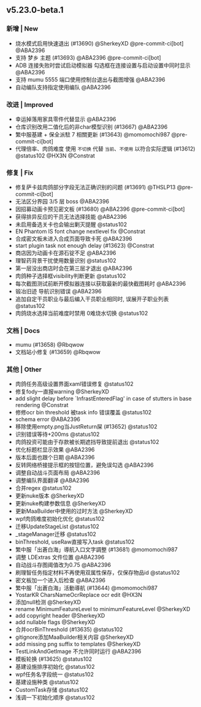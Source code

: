 ## v5.23.0-beta.1

### 新增 | New

* 烧水模式启用快速退出 (#13690) @SherkeyXD @pre-commit-ci[bot] @ABA2396
* 支持 梦乡 主题 (#13693) @ABA2396 @pre-commit-ci[bot]
* ADB 连接失败时尝试启动模拟器 勾选框在连接设置与启动设置中同时显示 @ABA2396
* 支持 mumu 5555 端口使用控制台退出与截图增强 @ABA2396
* 自动编队支持指定使用编队 @ABA2396

### 改进 | Improved

* 幸运掉落用家具零件代替显示 @ABA2396
* 仓库识别改用二值化后的非char模型识别 (#13667) @ABA2396
* 繁中服基建 + 保全派駐 7 相關更新 (#13643) @momomochi987 @pre-commit-ci[bot]
* 代理倍率、肉鸽难度 使用 `不切换` 代替 `当前`、`不使用` 以符合实际逻辑 (#13612) @status102 @HX3N @Constrat

### 修复 | Fix

* 修复萨卡兹肉鸽部分字段无法正确识别的问题 (#13691) @THSLP13 @pre-commit-ci[bot]
* 无法区分界园 3/5 层 boss @ABA2396
* 因招募动画卡预见密文板 (#13680) @ABA2396 @pre-commit-ci[bot]
* 获得排异反应的干员无法选择技能 @ABA2396
* 未启用备选关卡也会输出剿灭提醒 @status102
* EN Phantom IS font change nextlevel fix @Constrat
* 合成密文板未进入合成页面导致卡死 @ABA2396
* start plugin task not enough delay (#13623) @Constrat
* 商店因为动画卡在源石锭不足 @ABA2396
* 理智药背景干扰使用数量识别 @status102
* 第一层没出商店时会在第三层才退出 @ABA2396
* 肉鸽种子选择框visibility判断更新 @status102
* 每次截图测试前断开模拟器连接以获取最新的最快截图耗时 @ABA2396
* 锻冶旧迹 导航识别错误 @ABA2396
* 追加自定干员职业与最后编入干员职业相同时, 误展开子职业列表 @status102
* 肉鸽烧水选择当前难度时禁用 0难烧水切换 @status102

### 文档 | Docs

* mumu (#13658) @Rbqwow
* 文档站小修复 (#13659) @Rbqwow

### 其他 | Other

* 肉鸽任务高级设置界面xaml错误修复 @status102
* 修复fody一直报warning @SherkeyXD
* add slight delay before `InfrastEnteredFlag' in case of stutters in base rendering @Constrat
* 修修ocr bin threshold 被task info 错误覆盖 @status102
* schema error @ABA2396
* 移除使用empty.png当JustReturn屎 (#13652) @status102
* 识别错误等待+200ms @status102
* 肉鸽投资可能由于存款被长期遮挡导致提前退出 @status102
* 优化标题栏显示效果 @ABA2396
* 版本后面也跟个日期 @ABA2396
* 反转网络桥接提示框的按钮位置，避免误勾选 @ABA2396
* 调整自动战斗页面布局 @ABA2396
* 调整编队界面翻译 @ABA2396
* 合并regex @status102
* 更新nuke版本 @SherkeyXD
* 更新nuke构建参数信息 @SherkeyXD
* 更新MaaBuilder中使用的过时方法 @SherkeyXD
* wpf肉鸽难度初始化优化 @status102
* 迁移UpdateStageList @status102
* _stageManager迁移 @status102
* binThreshold, useRaw直接写入task @status102
* 繁中服「出蒼白海」導航入口文字調整 (#13681) @momomochi987
* 调整 LDExtras 文件位置 @ABA2396
* 自动战斗存图阈值改为0.75 @ABA2396
* 刷理智任务指定材料不再使用双属性保存，仅保存物品id @status102
* 密文板加一个进入后检查 @ABA2396
* 繁中服「出蒼白海」活動導航 (#13644) @momomochi987
* YostarKR CharsNameOcrReplace ocr edit @HX3N
* 添加null检测 @SherkeyXD
* rename MinimumFeatureLevel to minimumFeatureLevel @SherkeyXD
* add copyright header @SherkeyXD
* add nullable flags @SherkeyXD
* 合并ocrBinThreshold (#13635) @status102
* gitignore添加MaaBuilder相关内容 @SherkeyXD
* add missing png suffix to templates @SherkeyXD
* TestLinkAndGetImage 不允许同时运行 @ABA2396
* 模板轮换 (#13625) @status102
* 基建设施排序初始化 @status102
* wpf任务名字段统一 @status102
* 基建设施种类 @status102
* CustomTask存储 @status102
* 浅调一下初始化顺序 @status102
